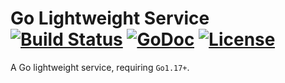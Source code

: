 # Go Lightweight Service [![Build Status](https://github.com/xgfone/go-service/actions/workflows/go.yml/badge.svg)](https://github.com/xgfone/go-service/actions/workflows/go.yml) [![GoDoc](https://pkg.go.dev/badge/github.com/xgfone/go-service)](https://pkg.go.dev/github.com/xgfone/go-service) [![License](https://img.shields.io/badge/License-Apache%202.0-blue.svg?style=flat-square)](https://raw.githubusercontent.com/xgfone/go-service/master/LICENSE)


A Go lightweight service, requiring `Go1.17+`.
